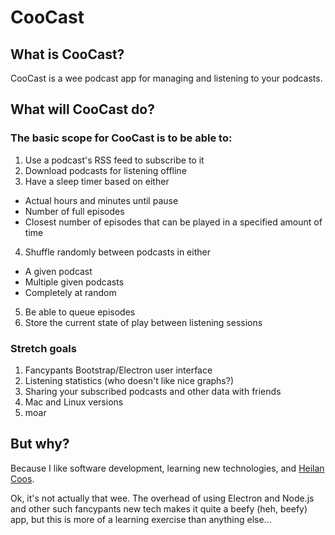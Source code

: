# CooCast

## What is CooCast?
CooCast is a wee podcast app for managing and listening to your podcasts.

## What will CooCast do?

### The basic scope for CooCast is to be able to:
1. Use a podcast's RSS feed to subscribe to it
2. Download podcasts for listening offline
3. Have a sleep timer based on either
  * Actual hours and minutes until pause
  * Number of full episodes
  * Closest number of episodes that can be played in a specified amount of time
4. Shuffle randomly between podcasts in either
  * A given podcast
  * Multiple given podcasts
  * Completely at random
5. Be able to queue episodes
6. Store the current state of play between listening sessions

### Stretch goals
1. Fancypants Bootstrap/Electron user interface
2. Listening statistics (who doesn't like nice graphs?)
3. Sharing your subscribed podcasts and other data with friends
4. Mac and Linux versions
5. moar

## But why?
Because I like software development, learning new technologies, and [Heilan Coos](https://en.wikipedia.org/wiki/Highland_cattle).

Ok, it's not actually that wee. The overhead of using Electron and Node.js and other such fancypants new tech makes it quite a beefy (heh, beefy) app, but this is more of a learning exercise than anything else...
